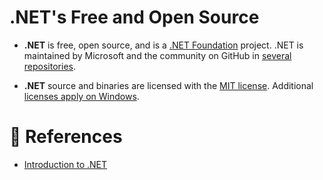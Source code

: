 # .NET's Free and Open Source

- **.NET** is free, open source, and is a [.NET Foundation](https://dotnetfoundation.org) project. .NET is maintained by Microsoft and the community on GitHub in [several repositories](https://github.com/dotnet/core/blob/main/Documentation/core-repos.md).

- **.NET** source and binaries are licensed with the [MIT license](https://github.com/dotnet/runtime/blob/main/LICENSE.TXT). Additional [licenses apply on Windows](https://github.com/dotnet/core/blob/main/license-information-windows.md).

# 📜 References

- [Introduction to .NET](https://learn.microsoft.com/en-us/dotnet/core/introduction#free-and-open-source)
